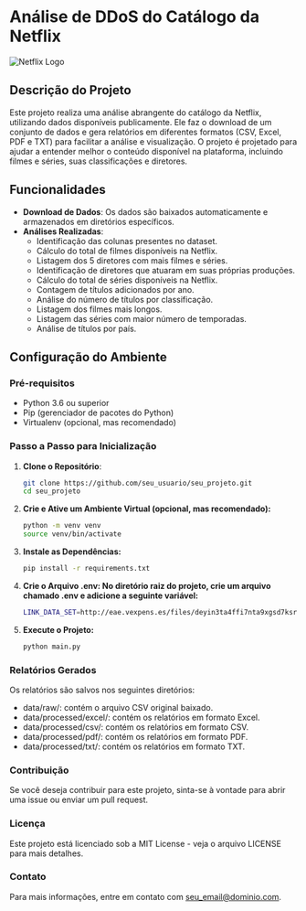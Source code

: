 # Análise de DDoS do Catálogo da Netflix

![Netflix Logo]([https://upload.wikimedia.org/wikipedia/commons/6/67/Netflix_logo.png](https://upload.wikimedia.org/wikipedia/commons/7/75/Netflix_icon.svg))

## Descrição do Projeto

Este projeto realiza uma análise abrangente do catálogo da Netflix, utilizando dados disponíveis publicamente. Ele faz o download de um conjunto de dados e gera relatórios em diferentes formatos (CSV, Excel, PDF e TXT) para facilitar a análise e visualização. O projeto é projetado para ajudar a entender melhor o conteúdo disponível na plataforma, incluindo filmes e séries, suas classificações e diretores.

## Funcionalidades

- **Download de Dados**: Os dados são baixados automaticamente e armazenados em diretórios específicos.
- **Análises Realizadas**:
  - Identificação das colunas presentes no dataset.
  - Cálculo do total de filmes disponíveis na Netflix.
  - Listagem dos 5 diretores com mais filmes e séries.
  - Identificação de diretores que atuaram em suas próprias produções.
  - Cálculo do total de séries disponíveis na Netflix.
  - Contagem de títulos adicionados por ano.
  - Análise do número de títulos por classificação.
  - Listagem dos filmes mais longos.
  - Listagem das séries com maior número de temporadas.
  - Análise de títulos por país.

## Configuração do Ambiente

### Pré-requisitos

- Python 3.6 ou superior
- Pip (gerenciador de pacotes do Python)
- Virtualenv (opcional, mas recomendado)

### Passo a Passo para Inicialização

1. **Clone o Repositório**:
   ```bash
   git clone https://github.com/seu_usuario/seu_projeto.git
   cd seu_projeto

2. **Crie e Ative um Ambiente Virtual (opcional, mas recomendado):**
    ```bash
    python -m venv venv
    source venv/bin/activate

3. **Instale as Dependências:**
    ```bash
    pip install -r requirements.txt

4. **Crie o Arquivo .env: No diretório raiz do projeto, crie um arquivo chamado .env e adicione a seguinte variável:**
    ```bash
    LINK_DATA_SET=http://eae.vexpens.es/files/deyin3ta4ffi7nta9xgsd7ksro/public?h=_kZmnFJZq56nRrPuHNcLXK0eLpl_US5ELfDw8sx69zM

5. **Execute o Projeto:**
    ```bash
    python main.py

### Relatórios Gerados

Os relatórios são salvos nos seguintes diretórios:

- data/raw/: contém o arquivo CSV original baixado.
- data/processed/excel/: contém os relatórios em formato Excel.
- data/processed/csv/: contém os relatórios em formato CSV.
- data/processed/pdf/: contém os relatórios em formato PDF.
- data/processed/txt/: contém os relatórios em formato TXT.

### Contribuição

Se você deseja contribuir para este projeto, sinta-se à vontade para abrir uma issue ou enviar um pull request.

### Licença

Este projeto está licenciado sob a MIT License - veja o arquivo LICENSE para mais detalhes.

### Contato

Para mais informações, entre em contato com seu_email@dominio.com.

